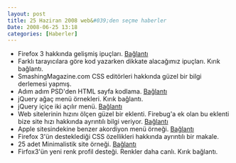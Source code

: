 ```yaml
---
layout: post
title: 25 Haziran 2008 web&#039;den seçme haberler
Date: 2008-06-25 13:18
categories: [Haberler]
---
```


-   Firefox 3 hakkında gelişmiş ipuçları. [Bağlantı][] 
-   Farklı tarayıcılara göre kod yazarken dikkate alacağımız ipuçları.
    Kırık bağlantı.
-   SmashingMagazine.com CSS editörleri hakkında güzel bir bilgi
    derlemesi yapmış.
-   Adım adım PSD'den HTML sayfa kodlama. [Bağlantı][3] 
-   jQuery ağaç menü örnekleri. Kırık bağlantı.
-   jQuery içiçe iki açılır menü. [Bağlantı][5] 
-   Web sitelerinin hızını ölçen güzel bir eklenti. Firebug'a ek olan bu
    eklenti bize site hızı hakkında ayrıntılı bilgi veriyor.
    [Bağlantı][6] 
-   Apple sitesindekine benzer akordiyon menü örneği. [Bağlantı][7] 
-   Firefox 3'ün desteklediği CSS özellikleri hakkında ayrıntılı bir
    makale.
-   25 adet Minimalistik site örneği. [Bağlantı][9] 
-   Firfox3'ün yeni renk profil desteği. Renkler daha canlı.
    Kırık bağlantı.


  [Bağlantı]: http://lifehacker.com/396312/power-users-guide-to-firefox-3
    "Firefox 3"
  [3]: http://nettuts.com/site-builds/from-psd-to-html-building-a-set-of-website-designs-step-by-step/
  [5]: http://www.givainc.com/labs/mcdropdown_jquery_plugin.htm
    "jquery içiçe menü"
  [6]: http://billwscott.com/jiffyext/ "jiffy"
  [7]: http://dynamicdrive.com/dynamicindex17/ddaccordionmenu-apple.htm
    "apple akordiyon menü"
  [9]: http://vandelaydesign.com/blog/galleries/minimal-websites-designs/
    "minimalistik site"
